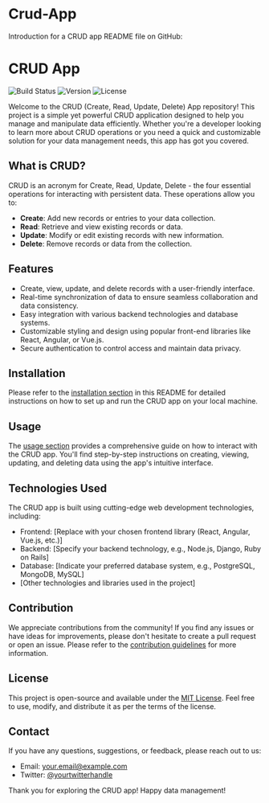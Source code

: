 # Crud-App
Introduction for a CRUD app README file on GitHub:

# CRUD App

![Build Status](https://img.shields.io/badge/build-passing-brightgreen.svg)
![Version](https://img.shields.io/badge/version-1.0-blue.svg)
![License](https://img.shields.io/badge/license-MIT-orange.svg)

Welcome to the CRUD (Create, Read, Update, Delete) App repository! This project is a simple yet powerful CRUD application designed to help you manage and manipulate data efficiently. Whether you're a developer looking to learn more about CRUD operations or you need a quick and customizable solution for your data management needs, this app has got you covered.

## What is CRUD?

CRUD is an acronym for Create, Read, Update, Delete - the four essential operations for interacting with persistent data. These operations allow you to:

- **Create**: Add new records or entries to your data collection.
- **Read**: Retrieve and view existing records or data.
- **Update**: Modify or edit existing records with new information.
- **Delete**: Remove records or data from the collection.

## Features

- Create, view, update, and delete records with a user-friendly interface.
- Real-time synchronization of data to ensure seamless collaboration and data consistency.
- Easy integration with various backend technologies and database systems.
- Customizable styling and design using popular front-end libraries like React, Angular, or Vue.js.
- Secure authentication to control access and maintain data privacy.

## Installation

Please refer to the [installation section](#installation) in this README for detailed instructions on how to set up and run the CRUD app on your local machine.

## Usage

The [usage section](#usage) provides a comprehensive guide on how to interact with the CRUD app. You'll find step-by-step instructions on creating, viewing, updating, and deleting data using the app's intuitive interface.

## Technologies Used

The CRUD app is built using cutting-edge web development technologies, including:

- Frontend: [Replace with your chosen frontend library (React, Angular, Vue.js, etc.)]
- Backend: [Specify your backend technology, e.g., Node.js, Django, Ruby on Rails]
- Database: [Indicate your preferred database system, e.g., PostgreSQL, MongoDB, MySQL]
- [Other technologies and libraries used in the project]

## Contribution

We appreciate contributions from the community! If you find any issues or have ideas for improvements, please don't hesitate to create a pull request or open an issue. Please refer to the [contribution guidelines](CONTRIBUTING.md) for more information.

## License

This project is open-source and available under the [MIT License](LICENSE). Feel free to use, modify, and distribute it as per the terms of the license.

## Contact

If you have any questions, suggestions, or feedback, please reach out to us:

- Email: [your.email@example.com](mailto:your.email@example.com)
- Twitter: [@yourtwitterhandle](https://twitter.com/yourtwitterhandle)

Thank you for exploring the CRUD app! Happy data management!
  
